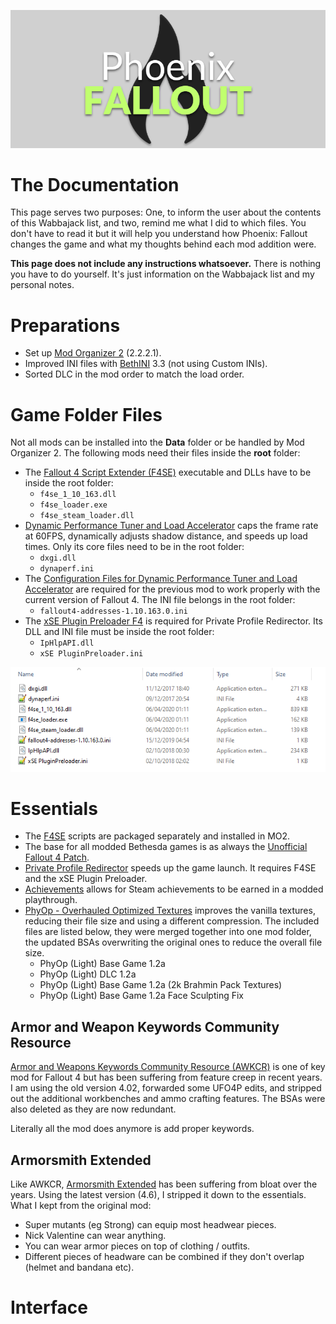 ![logo](Media/Logo.png)

# The Documentation

This page serves two purposes: One, to inform the user about the contents of this Wabbajack list, and two, remind me what I did to which files. You don't have to read it but it will help you understand how Phoenix: Fallout changes the game and what my thoughts behind each mod addition were.

**This page does not include any instructions whatsoever.** There is nothing you have to do yourself. It's just information on the Wabbajack list and my personal notes.

# Preparations

- Set up [Mod Organizer 2](https://www.nexusmods.com/skyrimspecialedition/mods/6194) (2.2.2.1).
- Improved INI files with [BethINI](https://www.nexusmods.com/fallout4/mods/67) 3.3 (not using Custom INIs).
- Sorted DLC in the mod order to match the load order.

# Game Folder Files

Not all mods can be installed into the **Data** folder or be handled by Mod Organizer 2. The following mods need their files inside the **root** folder:

- The [Fallout 4 Script Extender (F4SE)](http://f4se.silverlock.org/) executable and DLLs have to be inside the root folder:
  - `f4se_1_10_163.dll`
  - `f4se_loader.exe`
  - `f4se_steam_loader.dll`
- [Dynamic Performance Tuner and Load Accelerator](https://www.nexusmods.com/fallout4/mods/28143/) caps the frame rate at 60FPS, dynamically adjusts shadow distance, and speeds up load times. Only its core files need to be in the root folder:
  - `dxgi.dll`
  - `dynaperf.ini`
- The [Configuration Files for Dynamic Performance Tuner and Load Accelerator](https://www.nexusmods.com/fallout4/mods/33632) are required for the previous mod to work properly with the current version of Fallout 4. The INI file belongs in the root folder:
  - `fallout4-addresses-1.10.163.0.ini`
- The [xSE Plugin Preloader F4](https://www.nexusmods.com/fallout4/mods/33946) is required for Private Profile Redirector. Its DLL and INI file must be inside the root folder:
  - `IpHlpAPI.dll`
  - `xSE PluginPreloader.ini`

![Game Folder Files](Media/documentation/game_folder_files.png)

# Essentials

- The [F4SE](http://f4se.silverlock.org/) scripts are packaged separately and installed in MO2.
- The base for all modded Bethesda games is as always the [Unofficial Fallout 4 Patch](https://www.nexusmods.com/fallout4/mods/4598).
- [Private Profile Redirector](https://www.nexusmods.com/fallout4/mods/33947) speeds up the game launch. It requires F4SE and the xSE Plugin Preloader.
- [Achievements](https://www.nexusmods.com/fallout4/mods/12465) allows for Steam achievements to be earned in a modded playthrough.
- [PhyOp - Overhauled Optimized Textures](https://www.nexusmods.com/fallout4/mods/27038) improves the vanilla textures, reducing their file size and using a different compression. The included files are listed below, they were merged together into one mod folder, the updated BSAs overwriting the original ones to reduce the overall file size.
  -  PhyOp (Light) Base Game 1.2a
  -  PhyOp (Light) DLC 1.2a
  -  PhyOp (Light) Base Game 1.2a (2k Brahmin Pack Textures)
  -  PhyOp (Light) Base Game 1.2a Face Sculpting Fix

## Armor and Weapon Keywords Community Resource

[Armor and Weapons Keywords Community Resource (AWKCR)](https://www.nexusmods.com/fallout4/mods/6091) is one of key mod for Fallout 4 but has been suffering from feature creep in recent years. I am using the old version 4.02, forwarded some UFO4P edits, and stripped out the additional workbenches and ammo crafting features. The BSAs were also deleted as they are now redundant.

Literally all the mod does anymore is add proper keywords.

## Armorsmith Extended

Like AWKCR, [Armorsmith Extended](https://www.nexusmods.com/fallout4/mods/2228) has been suffering from bloat over the years. Using the latest version (4.6), I stripped it down to the essentials. What I kept from the original mod:

- Super mutants (eg Strong) can equip most headwear pieces.
- Nick Valentine can wear anything.
- You can wear armor pieces on top of clothing / outfits.
- Different pieces of headware can be combined if they don't overlap (helmet and bandana etc).

# Interface

